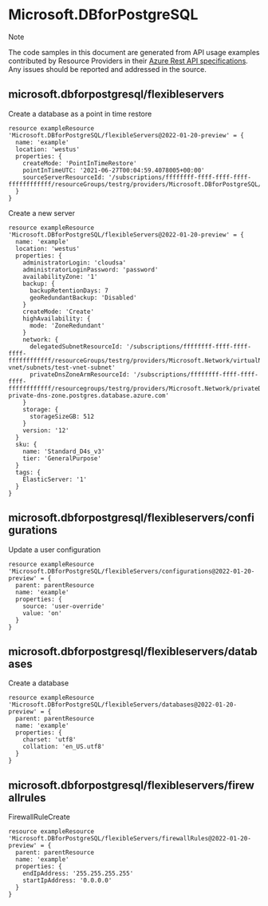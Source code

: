# Microsoft.DBforPostgreSQL
  
> [!NOTE]
> The code samples in this document are generated from API usage examples contributed by Resource Providers in their [Azure Rest API specifications](https://github.com/Azure/azure-rest-api-specs). Any issues should be reported and addressed in the source.


## microsoft.dbforpostgresql/flexibleservers

Create a database as a point in time restore
```bicep
resource exampleResource 'Microsoft.DBforPostgreSQL/flexibleServers@2022-01-20-preview' = {
  name: 'example'
  location: 'westus'
  properties: {
    createMode: 'PointInTimeRestore'
    pointInTimeUTC: '2021-06-27T00:04:59.4078005+00:00'
    sourceServerResourceId: '/subscriptions/ffffffff-ffff-ffff-ffff-ffffffffffff/resourceGroups/testrg/providers/Microsoft.DBforPostgreSQL/flexibleServers/sourcepgservername'
  }
}
```

Create a new server
```bicep
resource exampleResource 'Microsoft.DBforPostgreSQL/flexibleServers@2022-01-20-preview' = {
  name: 'example'
  location: 'westus'
  properties: {
    administratorLogin: 'cloudsa'
    administratorLoginPassword: 'password'
    availabilityZone: '1'
    backup: {
      backupRetentionDays: 7
      geoRedundantBackup: 'Disabled'
    }
    createMode: 'Create'
    highAvailability: {
      mode: 'ZoneRedundant'
    }
    network: {
      delegatedSubnetResourceId: '/subscriptions/ffffffff-ffff-ffff-ffff-ffffffffffff/resourceGroups/testrg/providers/Microsoft.Network/virtualNetworks/test-vnet/subnets/test-vnet-subnet'
      privateDnsZoneArmResourceId: '/subscriptions/ffffffff-ffff-ffff-ffff-ffffffffffff/resourcegroups/testrg/providers/Microsoft.Network/privateDnsZones/test-private-dns-zone.postgres.database.azure.com'
    }
    storage: {
      storageSizeGB: 512
    }
    version: '12'
  }
  sku: {
    name: 'Standard_D4s_v3'
    tier: 'GeneralPurpose'
  }
  tags: {
    ElasticServer: '1'
  }
}
```

## microsoft.dbforpostgresql/flexibleservers/configurations

Update a user configuration
```bicep
resource exampleResource 'Microsoft.DBforPostgreSQL/flexibleServers/configurations@2022-01-20-preview' = {
  parent: parentResource 
  name: 'example'
  properties: {
    source: 'user-override'
    value: 'on'
  }
}
```

## microsoft.dbforpostgresql/flexibleservers/databases

Create a database
```bicep
resource exampleResource 'Microsoft.DBforPostgreSQL/flexibleServers/databases@2022-01-20-preview' = {
  parent: parentResource 
  name: 'example'
  properties: {
    charset: 'utf8'
    collation: 'en_US.utf8'
  }
}
```

## microsoft.dbforpostgresql/flexibleservers/firewallrules

FirewallRuleCreate
```bicep
resource exampleResource 'Microsoft.DBforPostgreSQL/flexibleServers/firewallRules@2022-01-20-preview' = {
  parent: parentResource 
  name: 'example'
  properties: {
    endIpAddress: '255.255.255.255'
    startIpAddress: '0.0.0.0'
  }
}
```
